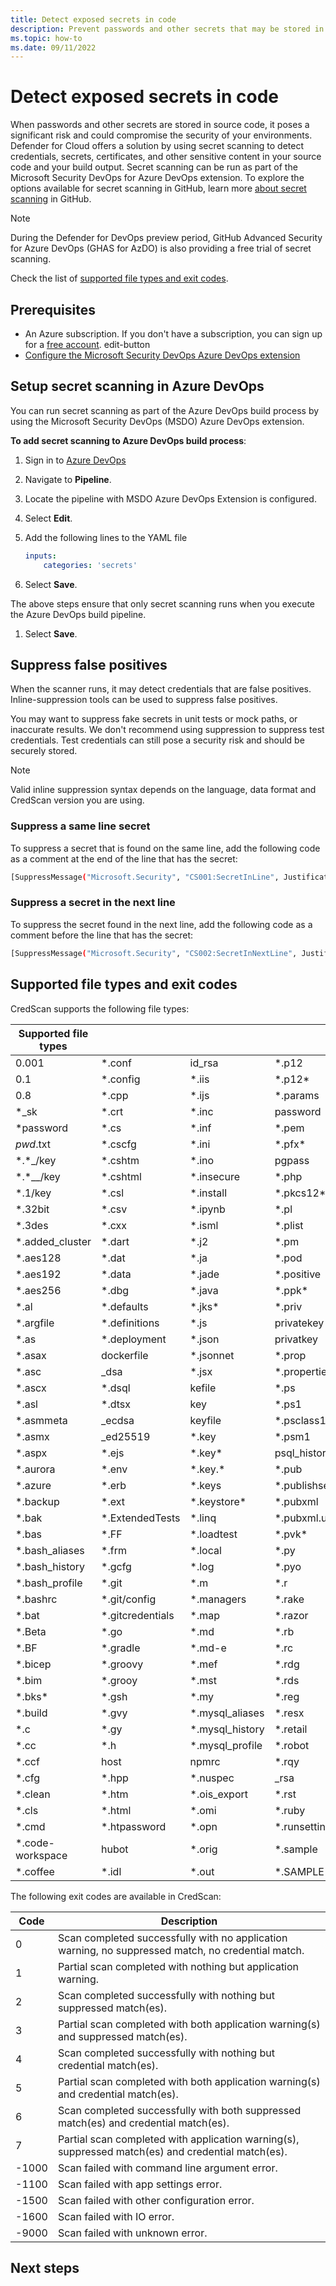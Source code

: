 ```yaml
---
title: Detect exposed secrets in code
description: Prevent passwords and other secrets that may be stored in your code from being accessed by outside individuals by using Defender for Cloud's secret scanning for Defender for DevOps.
ms.topic: how-to
ms.date: 09/11/2022
---
```


# Detect exposed secrets in code

When passwords and other secrets are stored in source code, it poses a significant risk and could compromise the security of your environments. Defender for Cloud offers a solution by using secret scanning to detect credentials, secrets, certificates, and other sensitive content in your source code and your build output. Secret scanning can be run as part of the Microsoft Security DevOps for Azure DevOps extension. To explore the options available for secret scanning in GitHub, learn more [about secret scanning](https://docs.github.com/en/enterprise-cloud@latest/code-security/secret-scanning/about-secret-scanning) in GitHub.

> [!NOTE]
> During the Defender for DevOps preview period, GitHub Advanced Security for Azure DevOps (GHAS for AzDO) is also providing a free trial of secret scanning.

Check the list of [supported file types and exit codes](#supported-file-types-and-exit-codes).

## Prerequisites

- An Azure subscription. If you don't have a subscription, you can sign up for a [free account](https://azure.microsoft.com/pricing/free-trial/).
edit-button
- [Configure the Microsoft Security DevOps Azure DevOps extension](msdo-azure-devops-extension.md)

## Setup secret scanning in Azure DevOps

You can run secret scanning as part of the Azure DevOps build process by using the Microsoft Security DevOps (MSDO) Azure DevOps extension.

**To add secret scanning to Azure DevOps build process**:

1. Sign in to [Azure DevOps](https://dev.azure.com/)

1. Navigate to **Pipeline**.

1. Locate the pipeline with MSDO Azure DevOps Extension is configured.

1. Select **Edit**.

1. Add the following lines to the YAML file

    ```yml
    inputs:
        categories: 'secrets'
    ```

1.  Select **Save**.

The above steps ensure that only secret scanning runs when you execute the Azure DevOps build pipeline.









1.  Select **Save**.


## Suppress false positives

When the scanner runs, it may detect credentials that are false positives. Inline-suppression tools can be used to suppress false positives. 

You may want to suppress fake secrets in unit tests or mock paths, or inaccurate results. We don't recommend using suppression to suppress test credentials. Test credentials can still pose a security risk and should be securely stored.

> [!NOTE]
> Valid inline suppression syntax depends on the language, data format and CredScan version you are using. 

### Suppress a same line secret

To suppress a secret that is found on the same line, add the following code as a comment at the end of the line that has the secret:

```bash
[SuppressMessage("Microsoft.Security", "CS001:SecretInLine", Justification="... .")]
```

### Suppress a secret in the next line 

To suppress the secret found in the next line, add the following code as a comment before the line that has the secret:

```bash
[SuppressMessage("Microsoft.Security", "CS002:SecretInNextLine", Justification="... .")]
```

## Supported file types and exit codes

CredScan supports the following file types:

| Supported file types |  |  |  |  |  |
|--|--|--|--|--|--|
| 0.001 |\*.conf | id_rsa |\*.p12 |\*.sarif |\*.wadcfgx |
| 0.1 |\*.config |\*.iis |\*.p12* |\*.sc |\*.waz |
| 0.8 |\*.cpp |\*.ijs |\*.params |\*.scala |\*.webtest |
| *_sk |\*.crt |\*.inc | password |\*.scn |\*.wsx |
| *password |\*.cs |\*.inf |\*.pem | scopebindings.json |\*.wtl |
| *pwd*.txt |\*.cscfg |\*.ini |\*.pfx* |\*.scr |\*.xaml |
|\*.*_/key |\*.cshtm |\*.ino | pgpass |\*.script |\*.xdt |
|\*.*__/key |\*.cshtml |\*.insecure |\*.php |\*.sdf |\*.xml |
|\*.1/key |\*.csl |\*.install |\*.pkcs12* |\*.secret |\*.xslt |
|\*.32bit |\*.csv |\*.ipynb |\*.pl |\*.settings |\*.yaml |
|\*.3des |\*.cxx |\*.isml |\*.plist |\*.sh |\*.yml |
|\*.added_cluster |\*.dart |\*.j2 |\*.pm |\*.shf |\*.zaliases |
|\*.aes128 |\*.dat |\*.ja |\*.pod |\*.side |\*.zhistory |
|\*.aes192 |\*.data |\*.jade |\*.positive |\*.side2 |\*.zprofile |
|\*.aes256 |\*.dbg |\*.java |\*.ppk* |\*.snap |\*.zsh_aliases |
|\*.al |\*.defaults |\*.jks* |\*.priv |\*.snippet |\*.zsh_history |
|\*.argfile |\*.definitions |\*.js | privatekey |\*.sql |\*.zsh_profile |
|\*.as |\*.deployment |\*.json | privatkey |\*.ss |\*.zshrc |
|\*.asax | dockerfile |\*.jsonnet |\*.prop | ssh\\config |  |
|\*.asc | _dsa |\*.jsx |\*.properties | ssh_config |  |
|\*.ascx |\*.dsql | kefile |\*.ps |\*.ste |  |
|\*.asl |\*.dtsx | key |\*.ps1 |\*.svc |  |
|\*.asmmeta | _ecdsa | keyfile |\*.psclass1 |\*.svd |  |
|\*.asmx | _ed25519 |\*.key |\*.psm1 |\*.svg |  |
|\*.aspx |\*.ejs |\*.key* | psql_history |\*.svn-base |  |
|\*.aurora |\*.env |\*.key.* |\*.pub |\*.swift |  |
|\*.azure |\*.erb |\*.keys |\*.publishsettings |\*.tcl |  |
|\*.backup |\*.ext |\*.keystore* |\*.pubxml |\*.template |  |
|\*.bak |\*.ExtendedTests |\*.linq |\*.pubxml.user | template |  |
|\*.bas |\*.FF |\*.loadtest |\*.pvk* |\*.test |  |
|\*.bash_aliases |\*.frm |\*.local |\*.py |\*.textile |  |
|\*.bash_history |\*.gcfg |\*.log |\*.pyo |\*.tf |  |
|\*.bash_profile |\*.git |\*.m |\*.r |\*.tfvars |  |
|\*.bashrc |\*.git/config |\*.managers |\*.rake | tmdb |  |
|\*.bat |\*.gitcredentials |\*.map |\*.razor |\*.trd |  |
|\*.Beta |\*.go |\*.md |\*.rb |\*.trx |  |
|\*.BF |\*.gradle |\*.md-e |\*.rc |\*.ts |  |
|\*.bicep |\*.groovy |\*.mef |\*.rdg |\*.tsv |  |
|\*.bim |\*.grooy |\*.mst |\*.rds |\*.tsx |  |
|\*.bks* |\*.gsh |\*.my |\*.reg |\*.tt |  |
|\*.build |\*.gvy |\*.mysql_aliases |\*.resx |\*.txt |  |
|\*.c |\*.gy |\*.mysql_history |\*.retail |\*.user |  |
|\*.cc |\*.h |\*.mysql_profile |\*.robot | user |  |
|\*.ccf | host | npmrc |\*.rqy | userconfig* |  |
|\*.cfg |\*.hpp |\*.nuspec | _rsa |\*.usersaptinstall |  |
|\*.clean |\*.htm |\*.ois_export |\*.rst |\*.usersaptinstall |  |
|\*.cls |\*.html |\*.omi |\*.ruby |\*.vb |  |
|\*.cmd |\*.htpassword |\*.opn |\*.runsettings |\*.vbs |  |
|\*.code-workspace | hubot |\*.orig |\*.sample |\*.vizfx |  |
|\*.coffee |\*.idl |\*.out |\*.SAMPLE |\*.vue |  |

The following exit codes are available in CredScan:

| Code | Description |
|--|--|
| 0 | Scan completed successfully with no application warning, no suppressed match, no credential match. |
| 1 | Partial scan completed with nothing but application warning. |
| 2 | Scan completed successfully with nothing but suppressed match(es). |
| 3 | Partial scan completed with both application warning(s) and suppressed match(es). |
| 4 | Scan completed successfully with nothing but credential match(es). |
| 5 | Partial scan completed with both application warning(s) and credential match(es). |
| 6 | Scan completed successfully with both suppressed match(es) and credential match(es). |
| 7 | Partial scan completed with application warning(s), suppressed match(es) and credential match(es). |
| -1000 | Scan failed with command line argument error. |
| -1100 | Scan failed with app settings error. |
| -1500 | Scan failed with other configuration error. |
| -1600 | Scan failed with IO error. |
| -9000 | Scan failed with unknown error. |

## Next steps

